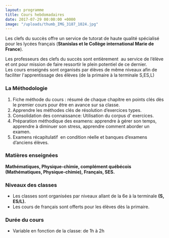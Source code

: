 ```yaml
---
layout: programme
title: Cours hebdomadaires
date: 2017-07-29 00:00:00 +0000
image: "/uploads/thumb_IMG_3187_1024.jpg"
---
```

Les clefs du succès offre un service de tutorat de haute qualité spécialisé pour les lycées français (**Stanislas et le Collège international Marie de France**). 

Les professeurs des clefs du succès sont entièrement  au service de l’élève et ont pour mission de faire ressortir le plein potentiel de ce dernier.   
Les cours enseignés sont organisés par élèves de même niveaux afin de faciliter l'apprentissage des élèves (de la primaire à la terminale S,ES,L)

### La Méthodologie

1. Fiche méthode du cours : résumé de chaque chapitre en points clés dès le premier cours pour être en avance sur sa classe.
2. Apprendre les méthodes clés de résolution d’exercices types.
3. Consolidation des connaissance: Utilisation du corpus d' exercices.
4. Préparation méthodique des examens: apprendre à gérer son temps,  apprendre à diminuer son stress, apprendre comment aborder un examen.
5. Examens récapitulatif  en condition réelle et banques d’examens d’anciens élèves.

### Matières enseignées

**Mathématiques, Physique-chimie, complément québécois (Mathématiques, Physique-chimie), Français, SES.**

### Niveaux des classes

* Les classes sont organisées par niveaux allant de la 6e à la terminale **(S, ES/L).**
* Les cours de français sont offerts pour les élèves dès la primaire.

### Durée du cours

* Variable en fonction de la classe: de 1h à 2h